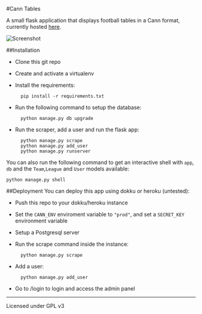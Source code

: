 #Cann Tables

A small flask application that displays football tables in a Cann format, currently hosted [here](http://cann.dmzda.co.uk/).

![Screenshot](http://i.imgur.com/yd9CezY.png)

##Installation
- Clone this git repo
- Create and activate a virtualenv
- Install the requirements:

        pip install -r requirements.txt

- Run the following command to setup the database:

	    python manage.py db upgrade

- Run the scraper, add a user and run the flask app:

		python manage.py scrape
		python manage.py add_user
		python manage.py runserver

You can also run the following command to get an interactive shell with `app`, `db` and the `Team`,`League` and `User` models available:

    python manage.py shell


##Deployment
You can deploy this app using dokku or heroku (untested):

- Push this repo to your dokku/heroku instance
- Set the `CANN_ENV` enviroment variable to `"prod"`, and set a `SECRET_KEY` environment variable
- Setup a Postgresql server
- Run the scrape command inside the instance:

        python manage.py scrape

- Add a user:

        python manage.py add_user

- Go to /login to login and access the admin panel

---
Licensed under GPL v3
